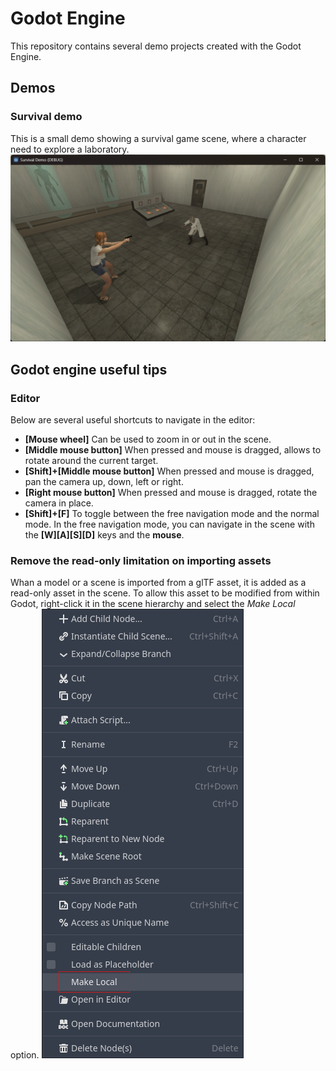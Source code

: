 # Godot Engine
This repository contains several demo projects created with the Godot Engine.

## Demos
### Survival demo
This is a small demo showing a survival game scene, where a character need to explore a laboratory.
![Survival Demo Scene](Screenshots/SurvivalDemo.png)

## Godot engine useful tips

### Editor
Below are several useful shortcuts to navigate in the editor:
- **[Mouse wheel]** Can be used to  zoom in or out in the scene.
- **[Middle mouse button]** When pressed and mouse is dragged, allows to rotate around the current target.
- **[Shift]+[Middle mouse button]** When pressed and mouse is dragged, pan the camera up, down, left or right.
- **[Right mouse button]** When pressed and mouse is dragged, rotate the camera in place.
- **[Shift]+[F]** To toggle between the free navigation mode and the normal mode. In the free navigation mode, you can navigate in the scene with the **[W][A][S][D]** keys and the **mouse**.

### Remove the read-only limitation on importing assets
Whan a model or a scene is imported from a glTF asset, it is added as a read-only asset in the scene. To allow this asset to be modified from within Godot, right-click it in the scene hierarchy and select the *Make Local* option.
![Make local menu item](Screenshots/GodotMakeLocal.png)
